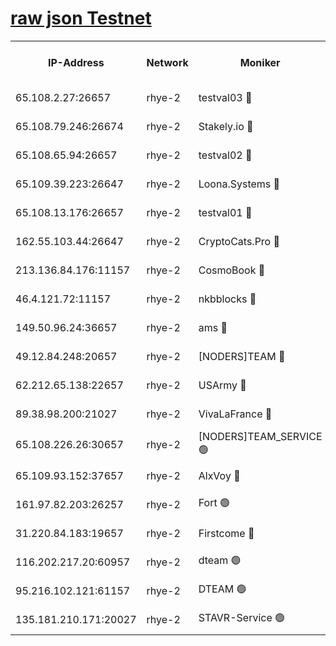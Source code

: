 
[raw json Testnet](https://rpc-check.quickt.stavr.tech/quickt/rpc-quickt-result.json)
=


<table><tr><th>IP-Address</th><th>Network</th><th>Moniker</th><th>Latest Block Height</th><th>Earliest Block Height</th><th>Catching Up</th><th>Tx Index</th><th>Voting Power</th><th>Scan Time</th></tr><tr><td>65.108.2.27:26657</td><td>rhye-2</td><td>testval03 🔴</td><td>536341</td><td>1</td><td>False</td><td>on</td><td>11002050</td><td>2024-01-27T20:50:25.054609153UTC</td></tr><tr><td>65.108.79.246:26674</td><td>rhye-2</td><td>Stakely.io 🔴</td><td>536342</td><td>1</td><td>False</td><td>on</td><td>10010</td><td>2024-01-27T20:50:27.484609518UTC</td></tr><tr><td>65.108.65.94:26657</td><td>rhye-2</td><td>testval02 🔴</td><td>536342</td><td>1</td><td>False</td><td>on</td><td>11002050</td><td>2024-01-27T20:50:30.298052190UTC</td></tr><tr><td>65.109.39.223:26647</td><td>rhye-2</td><td>Loona.Systems 🔴</td><td>536343</td><td>1</td><td>False</td><td>off</td><td>86949</td><td>2024-01-27T20:50:33.083424567UTC</td></tr><tr><td>65.108.13.176:26657</td><td>rhye-2</td><td>testval01 🔴</td><td>536343</td><td>1</td><td>False</td><td>on</td><td>13082010</td><td>2024-01-27T20:50:33.790742038UTC</td></tr><tr><td>162.55.103.44:26647</td><td>rhye-2</td><td>CryptoCats.Pro 🔴</td><td>536349</td><td>1</td><td>False</td><td>off</td><td>9999</td><td>2024-01-27T20:51:06.329766907UTC</td></tr><tr><td>213.136.84.176:11157</td><td>rhye-2</td><td>CosmoBook 🔴</td><td>536347</td><td>65301</td><td>False</td><td>off</td><td>1528057</td><td>2024-01-27T20:50:59.784383169UTC</td></tr><tr><td>46.4.121.72:11157</td><td>rhye-2</td><td>nkbblocks 🔴</td><td>536340</td><td>70101</td><td>False</td><td>off</td><td>81491</td><td>2024-01-27T20:50:16.806358440UTC</td></tr><tr><td>149.50.96.24:36657</td><td>rhye-2</td><td>ams 🔴</td><td>536346</td><td>133501</td><td>False</td><td>on</td><td>10786</td><td>2024-01-27T20:50:49.100090631UTC</td></tr><tr><td>49.12.84.248:20657</td><td>rhye-2</td><td>[NODERS]TEAM 🔴</td><td>536345</td><td>146001</td><td>False</td><td>on</td><td>59690</td><td>2024-01-27T20:50:46.684394648UTC</td></tr><tr><td>62.212.65.138:22657</td><td>rhye-2</td><td>USArmy 🔴</td><td>536341</td><td>198001</td><td>False</td><td>on</td><td>59069</td><td>2024-01-27T20:50:24.215442472UTC</td></tr><tr><td>89.38.98.200:21027</td><td>rhye-2</td><td>VivaLaFrance 🔴</td><td>536340</td><td>220501</td><td>False</td><td>off</td><td>10000</td><td>2024-01-27T20:50:19.329614363UTC</td></tr><tr><td>65.108.226.26:30657</td><td>rhye-2</td><td>[NODERS]TEAM_SERVICE 🟢</td><td>536343</td><td>241501</td><td>False</td><td>on</td><td>0</td><td>2024-01-27T20:50:33.419921840UTC</td></tr><tr><td>65.109.93.152:37657</td><td>rhye-2</td><td>AlxVoy 🔴</td><td>536341</td><td>315173</td><td>False</td><td>on</td><td>143351</td><td>2024-01-27T20:50:21.873806188UTC</td></tr><tr><td>161.97.82.203:26257</td><td>rhye-2</td><td>Fort 🟢</td><td>536340</td><td>330438</td><td>False</td><td>on</td><td>0</td><td>2024-01-27T20:50:16.547948233UTC</td></tr><tr><td>31.220.84.183:19657</td><td>rhye-2</td><td>Firstcome 🔴</td><td>536341</td><td>409501</td><td>False</td><td>off</td><td>724902</td><td>2024-01-27T20:50:24.595249435UTC</td></tr><tr><td>116.202.217.20:60957</td><td>rhye-2</td><td>dteam 🟢</td><td>536342</td><td>421794</td><td>False</td><td>on</td><td>0</td><td>2024-01-27T20:50:30.657707250UTC</td></tr><tr><td>95.216.102.121:61157</td><td>rhye-2</td><td>DTEAM 🟢</td><td>536342</td><td>535201</td><td>False</td><td>on</td><td>0</td><td>2024-01-27T20:50:27.828174729UTC</td></tr><tr><td>135.181.210.171:20027</td><td>rhye-2</td><td>STAVR-Service 🟢</td><td>536345</td><td>535801</td><td>False</td><td>on</td><td>0</td><td>2024-01-27T20:50:44.352377874UTC</td></tr></table>